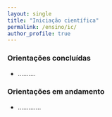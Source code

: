 ```yaml
---
layout: single
title: "Iniciação científica"
permalink: /ensino/ic/
author_profile: true
---
```

### Orientações concluídas
* ..........

### Orientações em andamento
* .............
